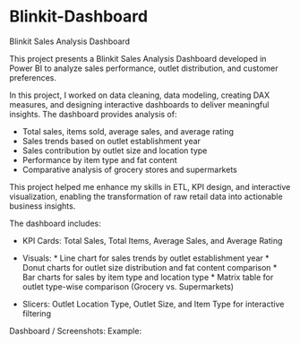 # Blinkit-Dashboard
Blinkit Sales Analysis Dashboard

This project presents a Blinkit Sales Analysis Dashboard developed in Power BI to analyze sales performance, outlet distribution, and customer preferences.

In this project, I worked on data cleaning, data modeling, creating DAX measures, and designing interactive dashboards to deliver meaningful insights. The dashboard provides analysis of:

* Total sales, items sold, average sales, and average rating
* Sales trends based on outlet establishment year
* Sales contribution by outlet size and location type
* Performance by item type and fat content
* Comparative analysis of grocery stores and supermarkets

This project helped me enhance my skills in ETL, KPI design, and interactive visualization, enabling the transformation of raw retail data into actionable business insights.

The dashboard includes:

* KPI Cards: Total Sales, Total Items, Average Sales, and Average Rating

* Visuals:
      * Line chart for sales trends by outlet establishment year
      * Donut charts for outlet size distribution and fat content comparison
      * Bar charts for sales by item type and location type
      * Matrix table for outlet type-wise comparison (Grocery vs. Supermarkets)

* Slicers: Outlet Location Type, Outlet Size, and Item Type for interactive filtering

Dashboard / Screenshots:
Example: 
